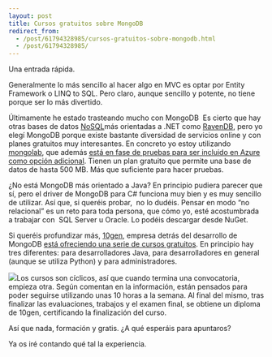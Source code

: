 ```yaml
---
layout: post
title: Cursos gratuitos sobre MongoDB
redirect_from:
  - /post/61794328985/cursos-gratuitos-sobre-mongodb.html
  - /post/61794328985/
---
```

Una entrada rápida.

Generalmente lo más sencillo al hacer algo en MVC es optar por Entity
Framework o LINQ to SQL. Pero claro, aunque sencillo y potente, no tiene
porque ser lo más divertido. 

Últimamente he estado trasteando mucho con MongoDB  Es cierto que hay
otras bases de datos [NoSQL](http://es.wikipedia.org/wiki/NoSQL)más
orientadas a .NET como [RavenDB](http://ravendb.net/), pero yo elegí
MongoDB porque existe bastante diversidad de servicios online y con
planes gratuitos muy interesantes. En concreto yo estoy utilizando
[mongolab](https://mongolab.com/welcome/), que además [está en fase de
pruebas para ser incluido en Azure como opción
adicional](http://blog.mongolab.com/2012/10/azure/). Tienen un plan
gratuito que permite una base de datos de hasta 500 MB. Más que
suficiente para hacer pruebas.

¿No está MongoDB más orientado a Java? En principio pudiera parecer que
sí, pero el driver de MongoDB para C# funciona muy bien y es muy
sencillo de utilizar. Así que, si queréis probar,  no lo dudéis. Pensar
en modo “no relacional” es un reto para toda persona, que cómo yo, esté
acostumbrada a trabajar con  SQL Server u Oracle. Lo podéis descargar
desde NuGet.

Si queréis profundizar más, [10gen](http://www.10gen.com/), empresa
detrás del desarrollo de MongoDB [está ofreciendo una serie de cursos
gratuitos](https://education.10gen.com/courses). En principio hay tres
diferentes: para desarrolladores Java, para desarrolladores en general
(aunque se utiliza Python) y para administradores.

[![](http://2.bp.blogspot.com/-bviLk-18DrY/UXpAbYcP-kI/AAAAAAAAAyA/_qpuRpF1-Gg/s640/mongo_courses.png)](http://2.bp.blogspot.com/-bviLk-18DrY/UXpAbYcP-kI/AAAAAAAAAyA/_qpuRpF1-Gg/s1600/mongo_courses.png)Los
cursos son cíclicos, así que cuando termina una convocatoria, empieza
otra. Según comentan en la información, están pensados para poder
seguirse utilizando unas 10 horas a la semana. Al final del mismo, tras
finalizar las evaluaciones, trabajos y el examen final, se obtiene un
diploma de 10gen, certificando la finalización del curso.

Así que nada, formación y gratis. ¿A qué esperáis para apuntaros?

Ya os iré contando qué tal la experiencia.

